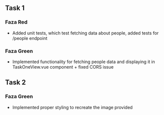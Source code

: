 ## Task 1
### Faza Red
- Added unit tests, which test fetching data about people, added tests for /people endpoint

### Faza Green
- Implemented functionality for fetching people data and displaying it in TaskOneView.vue component + fixed CORS issue

## Task 2

### Faza Green
- Implemented proper styling to recreate the image provided

